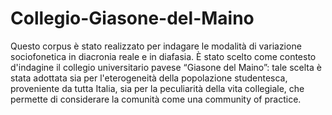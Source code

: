 # Collegio-Giasone-del-Maino
Questo corpus è stato realizzato per indagare le modalità di variazione sociofonetica in diacronia reale e in diafasia. È stato scelto come contesto d'indagine il collegio universitario pavese “Giasone del Maino”: tale scelta è stata adottata sia per l'eterogeneità della popolazione studentesca, proveniente da tutta Italia, sia per la peculiarità della vita collegiale, che permette di considerare la comunità come una community of practice.
